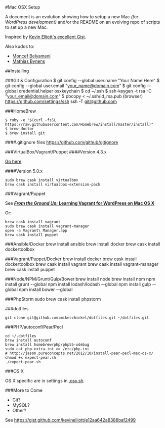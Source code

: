 #Mac OSX Setup

A document is an evolution showing how to setup a new Mac _(for WordPress development)_ and/or the README on an evolving repo of scripts to set up a new Mac.

Inspired by [Kevin Elliott's excellent Gist](https://gist.github.com/kevinelliott/e12aa642a8388baf2499).

Also kudos to:

- [Moncef Belyamani](https://www.moncefbelyamani.com/how-to-install-xcode-homebrew-git-rvm-ruby-on-mac/)
- [Mathias Bynens](https://github.com/mathiasbynens/dotfiles/blob/master/.osx)

##Installing 

	

###Git & Configuration
    $ git config --global user.name "Your Name Here"
    $ git config --global user.email "your_name@domain.com"
    $ git config --global credential.helper osxkeychain
    $ cd ~/.ssh
	$ ssh-keygen -t rsa -C "your_email@domain.com"
	$ pbcopy < ~/.ssh/id_rsa.pub
	(browser) https://github.com/settings/ssh
	ssh -T git@github.com	

###HomeBrew 

	$ ruby -e "$(curl -fsSL https://raw.githubusercontent.com/Homebrew/install/master/install)"
	$ brew doctor
	$ brew install git
	
####.gitignore files
https://github.com/github/gitignore

###VirtualBox/Vagrant/Puppet
####Version 4.3.x

[Go here](https://github.com/thecodersguild/quick-start-installing-virtualbox-on-mac-os-x#version-43x).

####Version 5.0.x

	sudo brew cask install virtualbox
	brew cask install virtualbox-extension-pack
   
###Vagrant/Puppet

See [**_From the Ground Up:_ Learning Vagrant for WordPress on Mac OS X**](https://github.thecodersguild/learning-vagrant-for-wordpress)

Or:

    brew cask install vagrant
    sudo brew cask install vagrant-manager
    open -a Vagrant\ Manager.app
	brew cask install puppet
	
###Ansible/Docker
	brew install ansible
	brew install docker
	brew cask install dockertoolbox

###Vagrant/Puppet/Docker
	brew install docker
	brew cask install dockertoolbox
    brew cask install vagrant
    brew cask install vagrant-manager
	brew cask install puppet

###Node/NPM/Grunt/Gulp/Bower
	brew install node
	brew install npm
	npm install grunt --global
	npm install lodash/lodash --global
	npm install gulp --global
	npm install bower --global

###PhpStorm
	sudo brew cask install phpstorm

###dotfiles

	git clone git@github.com:mikeschinkel/dotfiles.git ~/dotfiles.git
	

###PHP/autoconf/Pear/Pecl


	cd ~/.dotfiles
	brew install autoconf
	brew install homebrew/php/php55-xdebug
	sudo cat php-extra.ini >> /etc/php.ini
	# http://jason.pureconcepts.net/2012/10/install-pear-pecl-mac-os-x/
	chmod +x expect-pear.sh
	./expect-pear.sh


###OS X

OS X specific are in settings in [.osx.sh](.osx.sh).

###More to Come
- Git?
- MySQL?
- Other?

See https://gist.github.com/kevinelliott/e12aa642a8388baf2499
